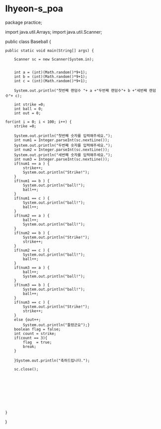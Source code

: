 # Ihyeon-s_poa

package practice;

import java.util.Arrays;
import java.util.Scanner;

public class Baseball {

	public static void main(String[] args) {
		
		Scanner sc = new Scanner(System.in);
		
		
		int a = (int)(Math.random()*9+1);
		int b = (int)(Math.random()*9+1);
		int c = (int)(Math.random()*9+1);
		
		System.out.println("첫번째 랜덤수 "+ a +"두번째 랜덤수"+ b +"세번째 랜덤수"+ c);
	
		int strike =0;
		int ball = 0;
		int out = 0;
		
	for(int i = 0; i < 100; i++) {
		strike =0;

		System.out.println("첫번째 숫자를 입력해주세요.");
		int num1 = Integer.parseInt(sc.nextLine());
		System.out.println("두번째 숫자를 입력해주세요.");
		int num2 = Integer.parseInt(sc.nextLine());
		System.out.println("세번째 숫자를 입력해주세요.");
		int num3 = Integer.parseInt(sc.nextLine());
		if(num1 == a ) {
			strike++;		
			System.out.println("Strike!");
		}
		if(num1 == b ) {
			System.out.println("ball!");
			ball++;
		}
		if(num1 == c ) {
			System.out.println("ball!");
			ball++;
		}
		if(num2 == a ) {
			ball++;		
			System.out.println("ball!");
		}
		if(num2 == b ) {
			System.out.println("Strike!");
			strike++;
		}
		if(num2 == c ) {
			System.out.println("ball!");
			ball++;
		}
		if(num3 == a ) {
			ball++;		
			System.out.println("ball!");
		}
		if(num3 == b ) {
			System.out.println("ball!");
			ball++;
		}
		if(num3 == c ) {
			System.out.println("Strike!");
			strike++;
		}
		else {out++;
			System.out.println("틀렸군요");}
		boolean flag = false;
		int count = strike;
		if(count == 3){
			flag  = true;
			break;
		}
	
		}System.out.println("축하드립니다.");
		
		sc.close();
	
	
	
		
		
		
		
		

	}
}


